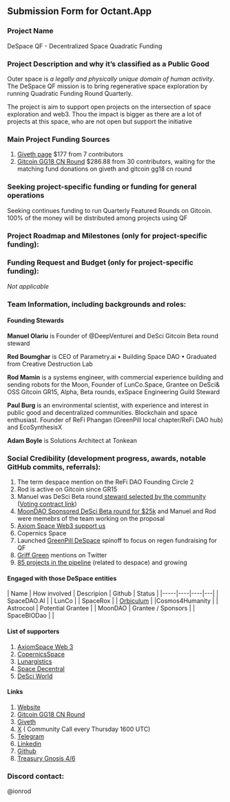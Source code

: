## Submission Form for Octant.App

### Project Name

DeSpace QF - Decentralized Space Quadratic Funding

### Project Description and why it’s classified as a Public Good

Outer space is _a legally and physically unique domain of human activity_. The DeSpace QF mission is to bring regenerative space exploration by running Quadratic Funding Round Quarterly.

The project is aim to support open projects on the intersection of space exploration and web3. Thou the impact is bigger as there are a lot of projects at this space, who are not open but support the initiative

### Main Project Funding Sources

1. [Giveth page](https://giveth.io/project/despace-qf-regenerative-space-exploration?tab=updates) $177 from 7 contributors
2. [Gitcoin GG18 CN Round](https://explorer.gitcoin.co/#/round/10/0x30c381033aa2830ceb0aa372c2e4d28f004b3db9/0x30c381033aa2830ceb0aa372c2e4d28f004b3db9-5)  $286.88 from 30 contributors, waiting for the matching fund
donations on giveth and gitcoin gg18 cn round

### Seeking project-specific funding or funding for general operations

Seeking continues funding to run Quarterly Featured Rounds on Gitcoin. 100% of the money will be distributed among projects using QF
### Project Roadmap and Milestones (only for project-specific funding):

### Funding Request and Budget (only for project-specific funding):

*Not applicable*


### Team Information, including backgrounds and roles: 

#### **Founding Stewards**

**Manuel Olariu** is Founder of @DeepVenturei and DeSci Gitcoin Beta round steward 

**Red Boumghar** is CEO of Parametry.ai • Building Space DAO • Graduated from Creative Destruction Lab

**Rod Mamin** is a systems engineer, with commercial experience building and sending robots for the Moon, Founder of LunCo.Space, Grantee on DeSci& OSS Gitcoin GR15, Alpha, Beta rounds, exSpace Engineering Guild Steward

**Paul Burg** is an environmental scientist, with experience and interest in public good and decentralized communities. Blockchain and space enthusiast. Founder of ReFi Phangan (GreenPill local chapter/ReFi DAO hub) and EcoSynthesisX

**Adam Boyle** is Solutions Architect at Tonkean
### Social Credibility (development progress, awards, notable GitHub commits, referrals):

1. The term despace mention on the ReFi DAO Founding Circle 2
2. Rod is active on Gitcoin since GR15
3. Manuel was DeSci Beta round[ steward selected by the community](https://www.jokedao.io/contest/polygon/0x02040cc5cFE36a8aFcb101D604Cb69429fD9602A) ([Voting contract link](https://polygonscan.com/address/0x02040cc5cFE36a8aFcb101D604Cb69429fD9602A))
4. [MoonDAO Sponsored DeSci Beta round for $25k](https://snapshot.org/#/tomoondao.eth/proposal/0x0884cb2b0908cd74f9f97ee48d792990ff2f5b994474d4aec83f9c490838f09c) and Manuel and Rod were memebrs of the team working on the proposal
5. [Axiom Space Web3 support us](https://twitter.com/axiom_space3/status/1692190582586712511)
6. Copernics Space
7. Launched [GreenPill DeSpace](https://discord.gg/greenpill) spinoff to focus on regen fundraising for QF
8. [Griff Green](https://twitter.com/thegrifft/status/1688942962452160512) mentions on Twitter
9. [85 projects in the pipeline](https://docs.google.com/spreadsheets/d/1r2GlyRF5s6dDPXsYlcTqNmF4KbDgzM3duFYaob3DKcs/edit#gid=0) (related to despace) and growing


#### Engaged with those DeSpace entities

| Name | How involved | Descripion | Github | Status |
|-----|----|----|---|
| SpaceDAO.AI |
| LunCo |
| SpaceRox |
| [Orbiculum](https://twitter.com/Orbuculum_xyz) |
|Cosmos4Humanity |
| Astrocool | Potential Grantee |
| MoonDAO | Grantee / Sponsors |
| SpaceBIODao | |

#### List of supporters

1. [AxiomSpace Web 3](https://nft.axiomspace.com)
2. [CopernicsSpace](copernicspace.com/)
3. [Lunargistics](https://lunargistics.com/)
4. [Space Decentral](https://spacedecentral.net)
5. [DeSci World](https://desci.world)

#### Links
1. [Website](https://www.despace-qf.com)
2. [Gitcoin GG18 CN Round](https://explorer.gitcoin.co/#/round/10/0x30c381033aa2830ceb0aa372c2e4d28f004b3db9/0x30c381033aa2830ceb0aa372c2e4d28f004b3db9-5)
3. [Giveth](https://giveth.io/project/despace-qf-regenerative-space-exploration)
4. [X](https://x.com/despaceqf) ( Community Call every Thursday 1600 UTC)
5. [Telegram](https://t.me/despaceqf)
6. [Linkedin](https://www.linkedin.com/company/despace-qf) 
7. [Github](https://github.com/DeSpace-Community/docs.despace-qf.com)
8. [Treasury Gnosis 4/6](https://optimistic.etherscan.io/address/0xde629289aBfDF973D3b845620Cf40F3c48c9627d)

### Discord contact: 
@ionrod